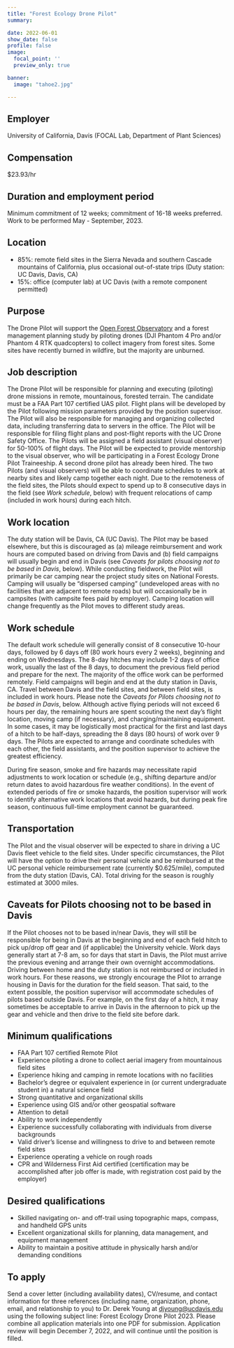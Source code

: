 ```yaml
---
title: "Forest Ecology Drone Pilot"
summary:

date: 2022-06-01
show_date: false
profile: false
image:
  focal_point: ''
  preview_only: true

banner:
  image: "tahoe2.jpg"

---
```


## **Employer**

University of California, Davis (FOCAL Lab, Department of Plant Sciences)

## **Compensation**

$23.93/hr

## **Duration and employment period**

Minimum commitment of 12 weeks; commitment of 16-18 weeks preferred. Work to be performed May - September, 2023.

## **Location**

- 85%: remote field sites in the Sierra Nevada and southern Cascade mountains of California, plus occasional out-of-state trips (Duty station: UC Davis, Davis, CA)
- 15%: office (computer lab) at UC Davis (with a remote component permitted)

## **Purpose**

The Drone Pilot will support the [Open Forest Observatory](https://openforestobservatory.org/) and a forest management planning study by piloting drones (DJI Phantom 4 Pro and/or Phantom 4 RTK quadcopters) to collect imagery from forest sites. Some sites have recently burned in wildfire, but the majority are unburned.

## **Job description**

The Drone Pilot will be responsible for planning and executing (piloting) drone missions in remote, mountainous, forested terrain. The candidate must be a FAA Part 107 certified UAS pilot. Flight plans will be developed by the Pilot following mission parameters provided by the position supervisor. The Pilot will also be responsible for managing and organizing collected data, including transferring data to servers in the office. The Pilot will be responsible for filing flight plans and post-flight reports with the UC Drone Safety Office. The Pilots will be assigned a field assistant (visual observer) for 50-100% of flight days. The Pilot will be expected to provide mentorship to the visual observer, who will be participating in a Forest Ecology Drone Pilot Traineeship. A second drone pilot has already been hired. The two Pilots (and visual observers) will be able to coordinate schedules to work at nearby sites and likely camp together each night. Due to the remoteness of the field sites, the Pilots should expect to spend up to 8 consecutive days in the field (see *Work schedule*, below) with frequent relocations of camp (included in work hours) during each hitch.

## **Work location**

The duty station will be Davis, CA (UC Davis). The Pilot may be based elsewhere, but this is discouraged as (a) mileage reimbursement and work hours are computed based on driving from Davis and (b) field campaigns will usually begin and end in Davis (see *Caveats for pilots choosing not to be based in Davis*, below). While conducting fieldwork, the Pilot will primarily be car camping near the project study sites on National Forests. Camping will usually be “dispersed camping” (undeveloped areas with no facilities that are adjacent to remote roads) but will occasionally be in campsites (with campsite fees paid by employer). Camping location will change frequently as the Pilot moves to different study areas.

## **Work schedule**

The default work schedule will generally consist of 8 consecutive 10-hour days, followed by 6 days off (80 work hours every 2 weeks), beginning and ending on Wednesdays. The 8-day hitches may include 1-2 days of office work, usually the last of the 8 days, to document the previous field period and prepare for the next. The majority of the office work can be performed remotely. Field campaigns will begin and end at the duty station in Davis, CA. Travel between Davis and the field sites, and between field sites, is included in work hours. Please note the *Caveats for Pilots choosing not to be based in Davis*, below. Although active flying periods will not exceed 6 hours per day, the remaining hours are spent scouting the next day’s flight location, moving camp (if necessary), and charging/maintaining equipment. In some cases, it may be logistically most practical for the first and last days of a hitch to be half-days, spreading the 8 days (80 hours) of work over 9 days. The Pilots are expected to arrange and coordinate schedules with each other, the field assistants, and the position supervisor to achieve the greatest efficiency.

During fire season, smoke and fire hazards may necessitate rapid adjustments to work location or schedule (e.g., shifting departure and/or return dates to avoid hazardous fire weather conditions). In the event of extended periods of fire or smoke hazards, the position supervisor will work to identify alternative work locations that avoid hazards, but during peak fire season, continuous full-time employment cannot be guaranteed.

## **Transportation**

The Pilot and the visual observer will be expected to share in driving a UC Davis fleet vehicle to the field sites. Under specific circumstances, the Pilot will have the option to drive their personal vehicle and be reimbursed at the UC personal vehicle reimbursement rate (currently $0.625/mile), computed from the duty station (Davis, CA). Total driving for the season is roughly estimated at 3000 miles.

## **Caveats for Pilots choosing not to be based in Davis**

If the Pilot chooses not to be based in/near Davis, they will still be responsible for being in Davis at the beginning and end of each field hitch to pick up/drop off gear and (if applicable) the University vehicle. Work days generally start at 7-8 am, so for days that start in Davis, the Pilot must arrive the previous evening and arrange their own overnight accommodations. Driving between home and the duty station is not reimbursed or included in work hours. For these reasons, we strongly encourage the Pilot to arrange housing in Davis for the duration for the field season. That said, to the extent possible, the position supervisor will accommodate schedules of pilots based outside Davis. For example, on the first day of a hitch, it may sometimes be acceptable to arrive in Davis in the afternoon to pick up the gear and vehicle and then drive to the field site before dark.

## Minimum qualifications

- FAA Part 107 certified Remote Pilot
- Experience piloting a drone to collect aerial imagery from mountainous field sites
- Experience hiking and camping in remote locations with no facilities
- Bachelor’s degree or equivalent experience in (or current undergraduate student in) a natural science field
- Strong quantitative and organizational skills
- Experience using GIS and/or other geospatial software
- Attention to detail
- Ability to work independently
- Experience successfully collaborating with individuals from diverse backgrounds
- Valid driver’s license and willingness to drive to and between remote field sites
- Experience operating a vehicle on rough roads
- CPR and Wilderness First Aid certified (certification may be accomplished after job offer is made, with registration cost paid by the employer)

## Desired qualifications

- Skilled navigating on- and off-trail using topographic maps, compass, and handheld GPS units
- Excellent organizational skills for planning, data management, and equipment management
- Ability to maintain a positive attitude in physically harsh and/or demanding conditions

## **To apply**

Send a cover letter (including availability dates), CV/resume, and contact information for three references (including name, organization, phone, email, and relationship to you) to Dr. Derek Young at djyoung@ucdavis.edu using the following subject line: Forest Ecology Drone Pilot 2023. Please combine all application materials into one PDF for submission. Application review will begin December 7, 2022, and will continue until the position is filled.

<br>